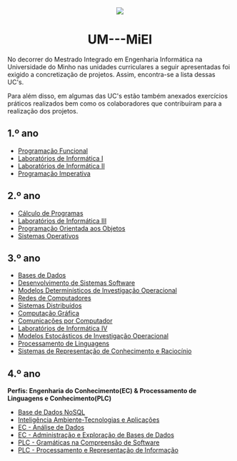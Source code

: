 <div align="center">
	<img src="http://www4.di.uminho.pt/~jmf/IMAGES/um_eeng.gif">
	<h1><strong>UM---MiEI</strong></h1>
</div>

No decorrer do Mestrado Integrado em Engenharia Informática na Universidade do Minho nas unidades curriculares a seguir apresentadas foi exigido a concretização de projetos. Assim, encontra-se a lista dessas UC's.

Para além disso, em algumas das UC's estão também anexados exercícios práticos realizados bem como os colaboradores que contribuíram para a realização dos projetos.

## 1.º ano
  * [Programação Funcional](1ºANO/PF)
  * [Laboratórios de Informática I](1ºANO/LI.I)
  * [Laboratórios de Informática II](1ºANO/LI.II)
  * [Programação Imperativa](1ºANO/PI)

## 2.º ano
  * [Cálculo de Programas](2ºANO/CP)
  * [Laboratórios de Informática III](2ºANO/LI.III)
  * [Programação Orientada aos Objetos](2ºANO/POO)
  * [Sistemas Operativos](2ºANO/SO)

## 3.º ano
  * [Bases de Dados](3ºANO/BD)
  * [Desenvolvimento de Sistemas Software](3ºANO/DSS)
  * [Modelos Determinísticos de Investigação Operacional](3ºANO/MDIO)
  * [Redes de Computadores](3ºANO/RC)
  * [Sistemas Distribuídos](3ºANO/SD)
  * [Computação Gráfica](3ºANO/CG)
  * [Comunicações por Computador](3ºANO/CC)
  * [Laboratórios de Informática IV](3ºANO/LI.IV)
  * [Modelos Estocásticos de Investigação Operacional](3ºANO/MEIO)
  * [Processamento de Linguagens](3ºANO/PL)
  * [Sistemas de Representação de Conhecimento e Raciocínio](3ºANO/SRCR)
  
## 4.º ano
**Perfis: Engenharia do Conhecimento(EC) & Processamento de Linguagens e Conhecimento(PLC)**
  * [Base de Dados NoSQL](4ºANO/BDNSQL)
  * [Inteligência Ambiente-Tecnologias e Aplicações](4ºANO/IATA)
  * [EC - Análise de Dados](4ºANO/EC_AD)
  * [EC - Administração e Exploração de Bases de Dados](4ºANO/EC_AEBD)
  * [PLC - Gramáticas na Compreensão de Software](4ºANO/PLC_GCS)
  * [PLC - Processamento e Representação de Informação](4ºANO/PLC_PRI)
